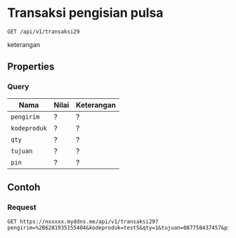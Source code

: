 # Transaksi pengisian pulsa
```http
GET /api/v1/transaksi29
```
keterangan
## Properties
### Query
Nama  | Nilai | Keterangan
--- | --- | ---
<code>pengirim</code> | ? | ?
<code>kodeproduk</code> | ? | ?
<code>qty</code> | ? | ?
<code>tujuan</code> | ? | ?
<code>pin</code> | ? | ?

## Contoh

### Request
```http
GET https://nxxxxx.myddns.me/api/v1/transaksi29?pengirim=%2B6281935155404&kodeproduk=test5&qty=1&tujuan=087758437457&pin=1234
```
